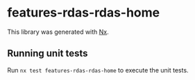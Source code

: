 # features-rdas-rdas-home

This library was generated with [Nx](https://nx.dev).

## Running unit tests

Run `nx test features-rdas-rdas-home` to execute the unit tests.

